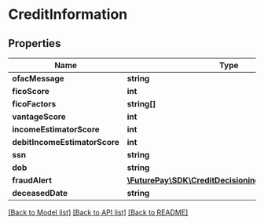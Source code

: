 # CreditInformation

## Properties
Name | Type | Description | Notes
------------ | ------------- | ------------- | -------------
**ofacMessage** | **string** |  | [optional] 
**ficoScore** | **int** |  | [optional] 
**ficoFactors** | **string[]** |  | [optional] 
**vantageScore** | **int** |  | [optional] 
**incomeEstimatorScore** | **int** |  | [optional] 
**debitIncomeEstimatorScore** | **int** |  | [optional] 
**ssn** | **string** |  | [optional] 
**dob** | **string** |  | [optional] 
**fraudAlert** | [**\FuturePay\SDK\CreditDecisioning\Model\FraudAlert**](FraudAlert.md) |  | [optional] 
**deceasedDate** | **string** |  | [optional] 

[[Back to Model list]](../README.md#documentation-for-models) [[Back to API list]](../README.md#documentation-for-api-endpoints) [[Back to README]](../README.md)


